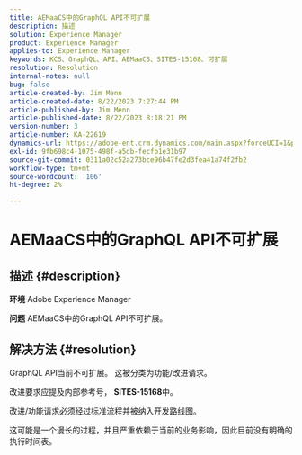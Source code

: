 ```yaml
---
title: AEMaaCS中的GraphQL API不可扩展
description: 描述
solution: Experience Manager
product: Experience Manager
applies-to: Experience Manager
keywords: KCS、GraphQL、API、AEMaaCS、SITES-15168、可扩展
resolution: Resolution
internal-notes: null
bug: false
article-created-by: Jim Menn
article-created-date: 8/22/2023 7:27:44 PM
article-published-by: Jim Menn
article-published-date: 8/22/2023 8:18:21 PM
version-number: 3
article-number: KA-22619
dynamics-url: https://adobe-ent.crm.dynamics.com/main.aspx?forceUCI=1&pagetype=entityrecord&etn=knowledgearticle&id=005edef5-2141-ee11-bdf3-6045bd006239
exl-id: 9fb698c4-1075-498f-a5db-fecfb1e31b97
source-git-commit: 0311a02c52a273bce96b47fe2d3fea41a74f2fb2
workflow-type: tm+mt
source-wordcount: '106'
ht-degree: 2%

---
```


# AEMaaCS中的GraphQL API不可扩展

## 描述 {#description}


<b>环境</b>
Adobe Experience Manager

<b>问题</b>
AEMaaCS中的GraphQL API不可扩展。


## 解决方法 {#resolution}


GraphQL API当前不可扩展。 这被分类为功能/改进请求。

改进要求应提及内部参考号， <b>SITES-15168</b>中。

改进/功能请求必须经过标准流程并被纳入开发路线图。

这可能是一个漫长的过程，并且严重依赖于当前的业务影响，因此目前没有明确的执行时间表。
